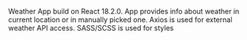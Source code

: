 Weather App build on React 18.2.0.
App provides info about weather in current location or in manually picked one.
Axios is used for external weather API access.
SASS/SCSS is used for styles
